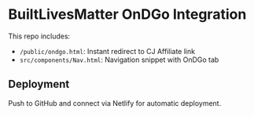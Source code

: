 # BuiltLivesMatter OnDGo Integration

This repo includes:
- `/public/ondgo.html`: Instant redirect to CJ Affiliate link
- `src/components/Nav.html`: Navigation snippet with OnDGo tab

## Deployment
Push to GitHub and connect via Netlify for automatic deployment.
